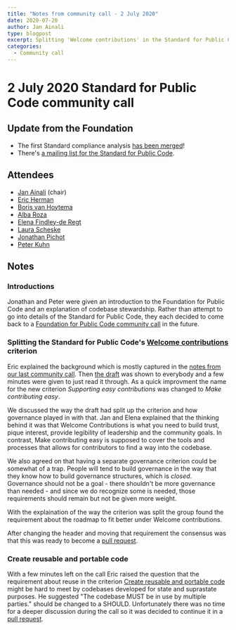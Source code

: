 ```yaml
---
title: "Notes from community call - 2 July 2020"
date: 2020-07-20
author: Jan Ainali
type: blogpost
excerpt: Splitting 'Welcome contributions' in the Standard for Public Code
categories:
  - Community call
---
```


# 2 July 2020 Standard for Public Code community call

## Update from the Foundation

* The first Standard compliance analysis [has been merged](https://github.com/open-zaak/open-zaak/pull/609)!
* There's [a mailing list for the Standard for Public Code](https://lists.publiccode.net/mailman/postorius/lists/standard.lists.publiccode.net/).

## Attendees

* [Jan Ainali](https://publiccode.net/team/jan-ainali.html) (chair)
* [Eric Herman](https://publiccode.net/team/eric-herman.html)
* [Boris van Hoytema](https://publiccode.net/team/boris-van-hoytema.html)
* [Alba Roza](https://publiccode.net/team/alba-roza.html)
* [Elena Findley-de Regt](https://publiccode.net/team/elena-findley-de-regt.html)
* [Laura Scheske](https://publiccode.net/team/laura-scheske.html)
* [Jonathan Pichot](https://twitter.com/_pichot)
* [Peter Kuhn](https://twitter.com/nhuKreteP)

## Notes

### Introductions

Jonathan and Peter were given an introduction to the Foundation for Public Code and an explanation of codebase stewardship. Rather than attempt to go into details of the Standard for Public Code, they each decided to come back to a [Foundation for Public Code community call](https://about.publiccode.net/activities/community-calls/) in the future.

### Splitting the Standard for Public Code's [Welcome contributions](https://standard.publiccode.net/criteria/open-to-contributions.html) criterion

Eric explained the background which is mostly captured in the [notes from our last community call](https://blog.publiccode.net/community%20call/2020/06/22/notes-from-community-call-3-june-2020.html). Then [the draft](https://hackmd.io/R0Q4PeDoSSqaUPYt1uDaMA) was shown to everybody and a few minutes were given to just read it through. As a quick improvment the name for the new criterion *Supporting easy contributions* was changed to *Make contributing easy*.

We discussed the way the draft had split up the criterion and how governance played in with that. Jan and Elena explained that the thinking behind it was that Welcome Contributions is what you need to build trust, pique interest, provide legibility of leadership and the community goals. In contrast, Make contributing easy is supposed to cover the tools and processes that allows for contributors to find a way into the codebase.

We also agreed on that having a separate governance criterion could be somewhat of a trap. People will tend to build governance in the way that they know how to build governance structures, which is *closed*. Governance should not be a goal - there shouldn't be more governance than needed - and since we do recognize some is needed, those requirements should remain but not be given more weight.

With the explaination of the way the criterion was split the group found the requirement about the roadmap to fit better under Welcome contributions.

After changing the header and moving that requirement the consensus was that this was ready to become a [pull request](https://github.com/publiccodenet/standard/pull/347).

### Create reusable and portable code

With a few minutes left on the call Eric raised the question that the requirement about reuse in the criterion [Create reusable and portable code](https://standard.publiccode.net/criteria/reusable-and-portable-codebases.html) might be hard to meet by codebases developed for state and suprastate purposes. He suggested "The codebase MUST be in use by multiple parties." should be changed to a SHOULD. Unfortunately there was no time for a deeper discussion during the call so it was decided to continue it in a [pull request](https://github.com/publiccodenet/standard/pull/346).
